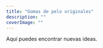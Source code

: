 ```yaml
---
title: "Gomas de pelo originales"
description: ""
coverImage: ""
---
```

Aquí puedes encontrar nuevas ideas.